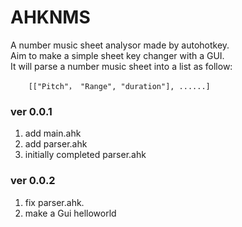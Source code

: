 # AHKNMS
A number music sheet analysor made by autohotkey. <br>
Aim to make a simple sheet key changer with a GUI.<br>
It will parse a number music sheet into a list as follow:

```autohotkey
    [["Pitch"， "Range", "duration"], ......]
```

### ver 0.0.1

1. add main.ahk
2. add parser.ahk
3. initially completed parser.ahk

### ver 0.0.2

1. fix parser.ahk.
2. make a Gui helloworld
